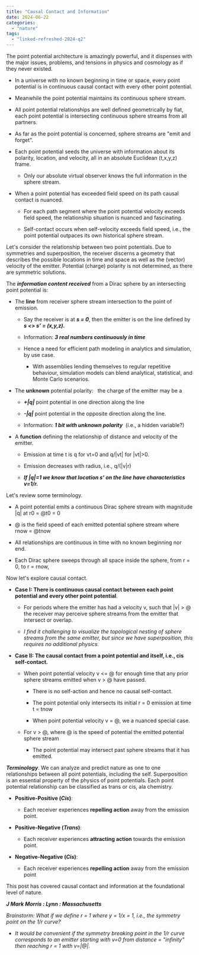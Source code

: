 ```yaml
---
title: "Causal Contact and Information"
date: 2024-06-22
categories: 
  - "nature"
tags: 
  - "linked-refreshed-2024-q2"
---
```


The point potential architecture is amazingly powerful, and it dispenses with the major issues, problems, and tensions in physics and cosmology as if they never existed.

- In a universe with no known beginning in time or space, every point potential is in continuous causal contact with every other point potential.

- Meanwhile the point potential maintains its continuous sphere stream.

- All point potential relationships are well defined geometrically by fiat, each point potential is intersecting continuous sphere streams from all partners.

- As far as the point potential is concerned, sphere streams are "emit and forget".

- Each point potential seeds the universe with information about its polarity, location, and velocity, all in an absolute Euclidean (t,x,y,z) frame.
    - Only our absolute virtual observer knows the full information in the sphere stream.

- When a point potential has exceeded field speed on its path causal contact is nuanced.
    - For each path segment where the point potential velocity exceeds field speed, the relationship situation is nuanced and fascinating.
    
    - Self-contact occurs when self-velocity exceeds field speed, i.e., the point potential outpaces its own historical sphere stream.

Let's consider the relationship between two point potentials. Due to symmetries and superposition, the receiver discerns a geometry that describes the possible locations in time and space as well as the (vector) velocity of the emitter. Potential (charge) polarity is not determined, as there are symmetric solutions.

The **_information content received_** from a Dirac sphere by an intersecting point potential is:

- The **line** from receiver sphere stream intersection to the point of emission.
    - Say the receiver is at **_s = 0_**, then the emitter is on the line defined by **_s <> s’ = (x,y,z)._**
    
    - Information: **_3 real numbers continuously in time_**
    
    - Hence a need for efficient path modeling in analytics and simulation, by use case.
        - With assemblies lending themselves to regular repetitive behaviour, simulation models can blend analytical, statistical, and Monte Carlo scenarios.

- The **unknown** potential polarity:   the charge of the emitter may be a
    - **_+|q|_** point potential in one direction along the line
    
    - **_\-|q|_** point potential in the opposite direction along the line.
    
    - Information: **_1 bit with unknown polarity_**  (i.e., a hidden variable?)

- A **function** defining the relationship of distance and velocity of the emitter.
    - Emission at time t is q for vt\=0 and q/|vt| for |vt|>0.
    
    - Emission decreases with radius, i.e., q/(|v|r)
    
    - **_If |q|=1 we know that location s' on the line have characteristics v=1/r._**

Let's review some terminology.

- A point potential emits a continuous Dirac sphere stream with magnitude |q| at r0 = @t0 = 0

- @ is the field speed of each emitted potential sphere stream where rnow = @tnow

- All relationships are continuous in time with no known beginning nor end.

- Each Dirac sphere sweeps through all space inside the sphere, from r = 0, to r = rnow,

Now let's explore causal contact.

- **Case I: There is continuous causal contact between each point potential and every other point potential**.
    - For periods where the emitter has had a velocity v, such that |v| > @ the receiver may perceive sphere streams from the emitter that intersect or overlap.
    
    - _I find it challenging to visualize the topological nesting of sphere streams from the same emitter, but since we have superposition, this requires no additional physics._

- **Case II: The causal contact from a point potential and itself, i.e., cis self-contact.**
    - When point potential velocity v <= @ for enough time that any prior sphere streams emitted when v > @ have passed.
        - There is no self-action and hence no causal self-contact.
        
        - The point potential only intersects its initial r = 0 emission at time t = tnow
        
        - When point potential velocity v = @, we a nuanced special case.
    
    - For v > @, where @ is the speed of potential the emitted potential sphere stream
        - The point potential may intersect past sphere streams that it has emitted.

**_Terminology_**. We can analyze and predict nature as one to one relationships between all point potentials, including the self. Superposition is an essential property of the physics of point potentials. Each point potential relationship can be classified as trans or cis, ala chemistry.

- **Positive-Positive (_Cis_)**:
    - Each receiver experiences **repelling action** away from the emission point.

- **Positive-Negative (_Trans_)**:
    - Each receiver experiences **attracting action** towards the emission point.

- **Negative-Negative (_Cis_)**:
    - Each receiver experiences **repelling action** away from the emission point

This post has covered causal contact and information at the foundational level of nature.

**_J Mark Morris : Lynn : Massachusetts_**

_Brainstorm: What if we define r = 1 where y = 1/x = 1, i.e., the symmetry point on the 1/r curve?_

- _It would be convenient if the symmetry breaking point in the 1/r curve corresponds to an emitter starting with v=0 from distance = "infinity" then reaching r = 1 with v=|@|._
